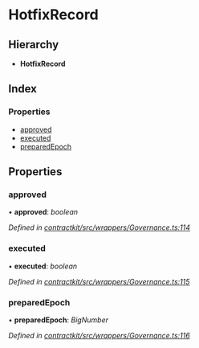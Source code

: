 # HotfixRecord

## Hierarchy

* **HotfixRecord**

## Index

### Properties

* [approved](_wrappers_governance_.hotfixrecord.md#approved)
* [executed](_wrappers_governance_.hotfixrecord.md#executed)
* [preparedEpoch](_wrappers_governance_.hotfixrecord.md#preparedepoch)

## Properties

### approved

• **approved**: _boolean_

_Defined in_ [_contractkit/src/wrappers/Governance.ts:114_](https://github.com/celo-org/celo-monorepo/blob/master/packages/contractkit/src/wrappers/Governance.ts#L114)

### executed

• **executed**: _boolean_

_Defined in_ [_contractkit/src/wrappers/Governance.ts:115_](https://github.com/celo-org/celo-monorepo/blob/master/packages/contractkit/src/wrappers/Governance.ts#L115)

### preparedEpoch

• **preparedEpoch**: _BigNumber_

_Defined in_ [_contractkit/src/wrappers/Governance.ts:116_](https://github.com/celo-org/celo-monorepo/blob/master/packages/contractkit/src/wrappers/Governance.ts#L116)


